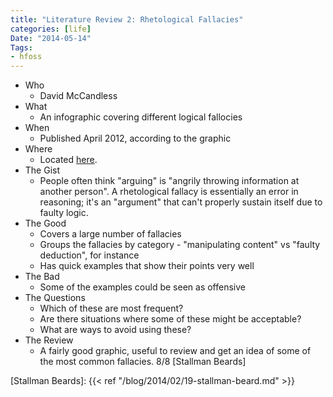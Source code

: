 ```yaml
---
title: "Literature Review 2: Rhetological Fallacies"
categories: [life]
Date: "2014-05-14"
Tags:
- hfoss
---
```


- Who
	- David McCandless
- What
	- An infographic covering different logical fallocies
- When
	- Published April 2012, according to the graphic
- Where
	- Located [here][Infographic].
- The Gist
	- People often think "arguing" is "angrily throwing information at another person". A rhetological fallacy is essentially an error in reasoning; it's an "argument" that can't properly sustain itself due to faulty logic.
- The Good
    - Covers a large number of fallacies
	- Groups the fallacies by category - "manipulating content" vs "faulty deduction", for instance
	- Has quick examples that show their points very well
- The Bad
	- Some of the examples could be seen as offensive
- The Questions
	- Which of these are most frequent?
	- Are there situations where some of these might be acceptable?
	- What are ways to avoid using these?
- The Review
	- A fairly good graphic, useful to review and get an idea of some of the most common fallacies. 8/8 [Stallman Beards]

[Infographic]: http://hfoss-fossrit.rhcloud.com/static/books/rhetological_fallacies.png
[Stallman Beards]: {{< ref "/blog/2014/02/19-stallman-beard.md" >}}

